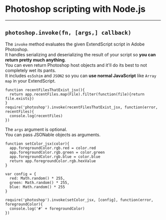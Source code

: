 # Photoshop scripting with Node.js

---

## `photoshop.invoke(fn, [args,] callback)`

The `invoke` method evaluates the given ExtendScript script in Adobe Photoshop.  
It handles serializing and deserializing the result of your script so **you can return pretty much anything**.  
You can even return Photoshop host objects and it'll do its best to not completely wet its pants.  
It includes `es5shim` and `JSON2` so you can **use normal JavaScript** like `Array map` in your ExtendScript.

    function recentFilesThatExist_jsx(){
      return app.recentFiles.map(File).filter(function(file){return file.exists})
    }
    require('photoshop').invoke(recentFilesThatExist_jsx, function(error, recentFiles){
      console.log(recentFiles)
    })

The `args` argument is optional.  
You can pass JSONable objects as arguments.

    function setColor_jsx(color){
      app.foregroundColor.rgb.red = color.red
      app.foregroundColor.rgb.green = color.green
      app.foregroundColor.rgb.blue = color.blue
      return app.foregroundColor.rgb.hexValue
    }

    var config = {
      red: Math.random() * 255,
      green: Math.random() * 255,
      blue: Math.random() * 255
    }

    require('photoshop').invoke(setColor_jsx, [config], function(error, foregroundColor){
      console.log('#' + foregroundColor)
    })
